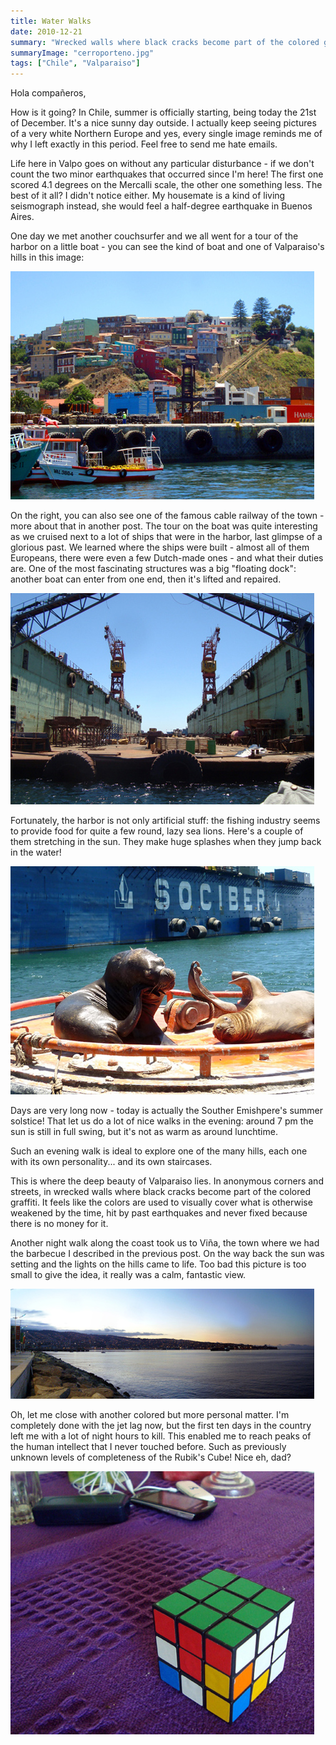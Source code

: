 ```yaml
---
title: Water Walks
date: 2010-12-21
summary: "Wrecked walls where black cracks become part of the colored graffiti."
summaryImage: "cerroporteno.jpg"
tags: ["Chile", "Valparaiso"]
---
```


Hola compañeros,

How is it going? In Chile, summer is officially starting, being today the 21st of December. It's a nice sunny day outside. I actually keep seeing pictures of a very white Northern Europe and yes, every single image reminds me of why I left exactly in this period. Feel free to send me hate emails.

Life here in Valpo goes on without any particular disturbance - if we don't count the two minor earthquakes that occurred since I'm here! The first one scored 4.1 degrees on the Mercalli scale, the other one something less. The best of it all? I didn't notice either. My housemate is a kind of living seismograph instead, she would feel a half-degree earthquake in Buenos Aires.

One day we met another couchsurfer and we all went for a tour of the harbor on a little boat - you can see the kind of boat and one of Valparaiso's hills in this image:

![](cerroporteno.jpg)

On the right, you can also see one of the famous cable railway of the town - more about that in another post. The tour on the boat was quite interesting as we cruised next to a lot of ships that were in the harbor, last glimpse of a glorious past. We learned where the ships were built - almost all of them Europeans, there were even a few Dutch-made ones - and what their duties are. One of the most fascinating structures was a big "floating dock": another boat can enter from one end, then it's lifted and repaired.

![](boatrepair_338.jpg)

Fortunately, the harbor is not only artificial stuff: the fishing industry seems to provide food for quite a few round, lazy sea lions. Here's a couple of them stretching in the sun. They make huge splashes when they jump back in the water!

![](leonimarini.jpg)

Days are very long now - today is actually the Souther Emishpere's summer solstice! That let us do a lot of nice walks in the evening: around 7 pm the sun is still in full swing, but it's not as warm as around lunchtime. 

Such an evening walk is ideal to explore one of the many hills, each one with its own personality... and its own staircases.

This is where the deep beauty of Valparaiso lies. In anonymous corners and streets, in wrecked walls where black cracks become part of the colored graffiti. It feels like the colors are used to visually cover what is otherwise weakened by the time, hit by past earthquakes and never fixed because there is no money for it.

Another night walk along the coast took us to Viña, the town where we had the barbecue I described in the previous post. On the way back the sun was setting and the lights on the hills came to life. Too bad this picture is too small to give the idea, it really was a calm, fantastic view.

![](vinanoche_176.jpg)

Oh, let me close with another colored but more personal matter. I'm completely done with the jet lag now, but the first ten days in the country left me with a lot of night hours to kill. This enabled me to reach peaks of the human intellect that I never touched before. Such as previously unknown levels of completeness of the Rubik's Cube! Nice eh, dad?

![](rubik_421.jpg)